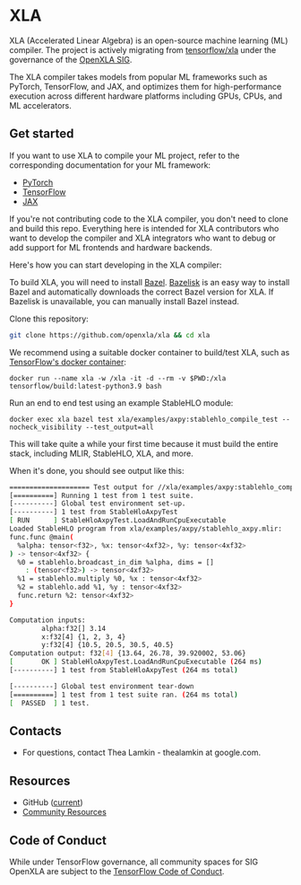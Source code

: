 # XLA

XLA (Accelerated Linear Algebra) is an open-source machine learning (ML)
compiler. The project is actively migrating from
[tensorflow/xla](https://github.com/tensorflow/tensorflow/tree/e2009cbe954b5c7644eecd77243cd4dfee14ff8d/tensorflow/compiler/xla)
under the governance of the
[OpenXLA SIG](https://github.com/tensorflow/community/pull/419/).

The XLA compiler takes models from popular ML frameworks such as PyTorch,
TensorFlow, and JAX, and optimizes them for high-performance execution across
different hardware platforms including GPUs, CPUs, and ML accelerators.

## Get started

If you want to use XLA to compile your ML project, refer to the corresponding
documentation for your ML framework:

* [PyTorch](https://pytorch.org/xla)
* [TensorFlow](https://www.tensorflow.org/xla)
* [JAX](https://jax.readthedocs.io/en/latest/notebooks/quickstart.html)

If you're not contributing code to the XLA compiler, you don't need to clone and
build this repo. Everything here is intended for XLA contributors who want to
develop the compiler and XLA integrators who want to debug or add support for ML
frontends and hardware backends.

Here's how you can start developing in the XLA compiler:

To build XLA, you will need to install [Bazel](https://bazel.build/install).
[Bazelisk](https://github.com/bazelbuild/bazelisk#readme) is an easy way to
install Bazel and automatically downloads the correct Bazel version for XLA. If
Bazelisk is unavailable, you can manually install Bazel instead.

Clone this repository:

```sh
git clone https://github.com/openxla/xla && cd xla
```

We recommend using a suitable docker container to build/test XLA, such as
[TensorFlow's docker container](https://www.tensorflow.org/install/docker):

```
docker run --name xla -w /xla -it -d --rm -v $PWD:/xla tensorflow/build:latest-python3.9 bash
```

Run an end to end test using an example StableHLO module:

```
docker exec xla bazel test xla/examples/axpy:stablehlo_compile_test --nocheck_visibility --test_output=all
```

This will take quite a while your first time because it must build the entire
stack, including MLIR, StableHLO, XLA, and more.

When it's done, you should see output like this:

```sh
==================== Test output for //xla/examples/axpy:stablehlo_compile_test:
[==========] Running 1 test from 1 test suite.
[----------] Global test environment set-up.
[----------] 1 test from StableHloAxpyTest
[ RUN      ] StableHloAxpyTest.LoadAndRunCpuExecutable
Loaded StableHLO program from xla/examples/axpy/stablehlo_axpy.mlir:
func.func @main(
  %alpha: tensor<f32>, %x: tensor<4xf32>, %y: tensor<4xf32>
) -> tensor<4xf32> {
  %0 = stablehlo.broadcast_in_dim %alpha, dims = []
    : (tensor<f32>) -> tensor<4xf32>
  %1 = stablehlo.multiply %0, %x : tensor<4xf32>
  %2 = stablehlo.add %1, %y : tensor<4xf32>
  func.return %2: tensor<4xf32>
}

Computation inputs:
        alpha:f32[] 3.14
        x:f32[4] {1, 2, 3, 4}
        y:f32[4] {10.5, 20.5, 30.5, 40.5}
Computation output: f32[4] {13.64, 26.78, 39.920002, 53.06}
[       OK ] StableHloAxpyTest.LoadAndRunCpuExecutable (264 ms)
[----------] 1 test from StableHloAxpyTest (264 ms total)

[----------] Global test environment tear-down
[==========] 1 test from 1 test suite ran. (264 ms total)
[  PASSED  ] 1 test.
```

## Contacts

*   For questions, contact Thea Lamkin - thealamkin at google.com.

## Resources

*   GitHub
    ([current](https://github.com/tensorflow/tensorflow/tree/master/tensorflow/compiler/xla))
*   [Community Resources](https://github.com/openxla/community)

## Code of Conduct

While under TensorFlow governance, all community spaces for SIG OpenXLA are
subject to the
[TensorFlow Code of Conduct](https://github.com/tensorflow/tensorflow/blob/master/CODE_OF_CONDUCT.md).

